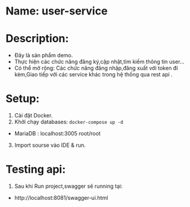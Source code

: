 # Name: user-service
# Description:
- Đây là sản phẩm demo.
- Thực hiện các chức năng đăng ký,cập nhật,tìm kiếm thông tin user...
- Có thể mở rộng: Các chức năng đăng nhập,đăng xuất với token đi kèm,Giao tiếp với các service khác trong hệ thống qua rest api
.
# Setup:
1. Cài đặt Docker.
2. Khởi chạy databases: `docker-compose up -d`
- MariaDB : localhost:3005 root/root
3. Import sourse vào IDE & run.

# Testing api:
1. Sau khi Run project,swagger sẽ running tại:
 - http://localhost:8081/swagger-ui.html